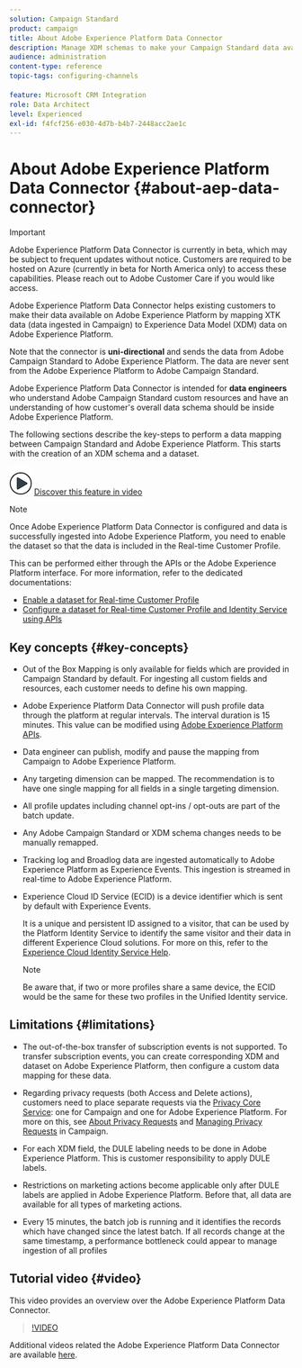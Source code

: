 ```yaml
---
solution: Campaign Standard
product: campaign
title: About Adobe Experience Platform Data Connector
description: Manage XDM schemas to make your Campaign Standard data available on Adobe Experience Platform.
audience: administration
content-type: reference
topic-tags: configuring-channels

feature: Microsoft CRM Integration
role: Data Architect
level: Experienced
exl-id: f4fcf256-e030-4d7b-b4b7-2448acc2ae1c
---
```

# About Adobe Experience Platform Data Connector {#about-aep-data-connector}

>[!IMPORTANT]
>
>Adobe Experience Platform Data Connector is currently in beta, which may be subject to frequent updates without notice. Customers are required to be hosted on Azure (currently in beta for North America only) to access these capabilities. Please reach out to Adobe Customer Care if you would like access.

Adobe Experience Platform Data Connector helps existing customers to make their data available on Adobe Experience Platform by mapping XTK data (data ingested in Campaign) to Experience Data Model (XDM) data on Adobe Experience Platform.

Note that the connector is **uni-directional** and sends the data from Adobe Campaign Standard to Adobe Experience Platform. The data are never sent from the Adobe Experience Platform to Adobe Campaign Standard.

Adobe Experience Platform Data Connector is intended for **data engineers** who understand Adobe Campaign Standard custom resources and have an understanding of how customer's overall data schema should be inside Adobe Experience Platform.

The following sections describe the key-steps to perform a data mapping between Campaign Standard and Adobe Experience Platform. This starts with the creation of an XDM schema and a dataset.

![](assets/do-not-localize/how-to-video.png) [Discover this feature in video](#video)

>[!NOTE]
>Once Adobe Experience Platform Data Connector is configured and data is successfully ingested into Adobe Experience Platform, you need to enable the dataset so that the data is included in the Real-time Customer Profile.
>
>This can be performed either through the APIs or the Adobe Experience Platform interface. For more information, refer to the dedicated documentations:
>
>* [Enable a dataset for Real-time Customer Profile](https://experienceleague.adobe.com/docs/experience-platform/rtcdp/datasets/dataset.html)
>* [Configure a dataset for Real-time Customer Profile and Identity Service using APIs](https://experienceleague.adobe.com/docs/experience-platform/catalog/api/getting-started.html)

## Key concepts {#key-concepts}

* Out of the Box Mapping is only available for fields which are provided in Campaign Standard by default. For ingesting all custom fields and resources, each customer needs to define his own mapping.

* Adobe Experience Platform Data Connector will push profile data through the platform at regular intervals.​ The interval duration is 15 minutes. This value can be modified using [Adobe Experience Platform APIs](https://experienceleague.adobe.com/docs/experience-platform/ingestion/home.html).

* Data engineer can publish, modify and pause the mapping from Campaign to Adobe Experience Platform.

* Any targeting dimension can be mapped. The recommendation is to have one single mapping for all fields in a single targeting dimension.

* All profile updates including channel opt-ins / opt-outs are part of the batch update.

* Any Adobe Campaign Standard or XDM schema changes needs to be manually remapped.​

* Tracking log and Broadlog data are ingested automatically to Adobe Experience Platform as Experience Events. This ingestion is streamed in real-time to Adobe Experience Platform.

* Experience Cloud ID Service (ECID) is a device identifier which is sent by default with Experience Events.

    It is a unique and persistent ID assigned to a visitor, that can be used by the Platform Identity Service to identify the same visitor and their data in different Experience Cloud solutions. For more on this, refer to the [Experience Cloud Identity Service Help](https://experienceleague.adobe.com/docs/id-service/using/home.html).

    >[!NOTE]
    >
    >Be aware that, if two or more profiles share a same device, the ECID would be the same for these two profiles in the Unified Identity service.

## Limitations {#limitations}

* The out-of-the-box transfer of subscription events is not supported. To transfer subscription events, you can create corresponding XDM and dataset on Adobe Experience Platform, then configure a custom data mapping for these data.

* Regarding privacy requests (both Access and Delete actions), customers need to place separate requests via the [Privacy Core Service](https://experienceleague.adobe.com/docs/experience-platform/privacy/home.html#how-to-use-privacy-service-to-manage-privacy-job-requests): one for Campaign and one for Adobe Experience Platform. For more on this, see [About Privacy Requests](https://helpx.adobe.com/campaign/kb/acs-privacy.html#righttoaccess) and [Managing Privacy Requests](https://helpx.adobe.com/campaign/kb/acs-privacy.html#ManagingPrivacyRequests) in Campaign.

* For each XDM field, the DULE labeling needs to be done in Adobe Experience Platform. This is customer responsibility to apply DULE labels.

* Restrictions on marketing actions become applicable only after DULE labels are applied in Adobe Experience Platform. Before that, all data are available for all types of marketing actions.

* Every 15 minutes, the batch job is running and it identifies the records which have changed since the latest batch. If all records change at the same timestamp, a performance bottleneck could appear to manage ingestion of all profiles

## Tutorial video {#video}

This video provides an overview over the Adobe Experience Platform Data Connector.

>[!VIDEO](https://video.tv.adobe.com/v/27304?quality=12&captions=eng)

Additional videos related the Adobe Experience Platform Data Connector are available [here](https://experienceleague.adobe.com/docs/campaign-learn/campaign-standard-tutorials/administrating/adobe-experience-platform-data-connector/understanding-the-adobe-experience-platform-data-connector.html).
